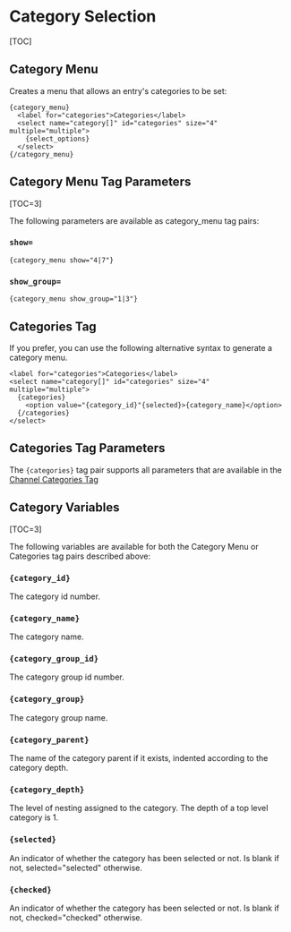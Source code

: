 <!--
    This source file is part of the open source project
    ExpressionEngine User Guide (https://github.com/ExpressionEngine/ExpressionEngine-User-Guide)

    @link      https://expressionengine.com/
    @copyright Copyright (c) 2003-2020, Packet Tide, LLC (https://ellislab.com)
    @license   https://expressionengine.com/license Licensed under Apache License, Version 2.0
-->

# Category Selection

[TOC]

## Category Menu

Creates a menu that allows an entry's categories to be set:

    {category_menu}
      <label for="categories">Categories</label>
      <select name="category[]" id="categories" size="4" multiple="multiple">
        {select_options}
      </select>
    {/category_menu}

## Category Menu Tag Parameters

[TOC=3]

The following parameters are available as category_menu tag pairs:

### `show=`

    {category_menu show="4|7"}

### `show_group=`

    {category_menu show_group="1|3"}

## Categories Tag

If you prefer, you can use the following alternative syntax to generate a category menu.

    <label for="categories">Categories</label>
    <select name="category[]" id="categories" size="4" multiple="multiple">
      {categories}
        <option value="{category_id}"{selected}>{category_name}</option>
      {/categories}
    </select>

## Categories Tag Parameters

The `{categories}` tag pair supports all parameters that are available in the [Channel Categories Tag](channels/categories.md#parameters)

## Category Variables

[TOC=3]

The following variables are available for both the Category Menu or Categories tag pairs described above:

### `{category_id}`

The category id number.

### `{category_name}`

The category name.

### `{category_group_id}`

The category group id number.

### `{category_group}`

The category group name.

### `{category_parent}`

The name of the category parent if it exists, indented according to the category depth.

### `{category_depth}`

The level of nesting assigned to the category. The depth of a top level category is 1.

### `{selected}`

An indicator of whether the category has been selected or not. Is blank if not, selected="selected" otherwise.

### `{checked}`

An indicator of whether the category has been selected or not. Is blank if not, checked="checked" otherwise.
